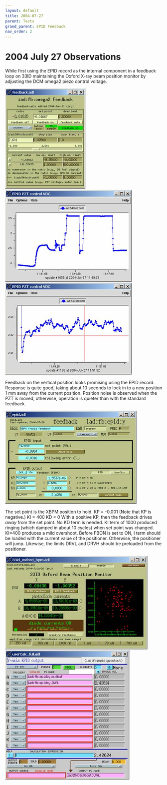 ```yaml
---
layout: default
title: 2004-07-27
parent: Tests
grand_parent: EPID Feedback
nav_order: 2
---
```


2004 July 27  Observations
==========================

While first using the EPID record as the internal component in a feedback loop on 33ID maintaining the Oxford X-ray beam position monitor by adjusting the DCM omega2 piezo control voltage.  

![old DCM-omega2 feedback controls](notes-20040727_clip_image002.jpg)  
![EPID DCM-omega2 feedback performance](notes-20040727_clip_image004.jpg)  
![EPID DCM-omega2 feedback performance2](notes-20040727_clip_image006.jpg)  

Feedback on the vertical position looks promising using the EPID record. Response is quite good, taking about 10 seconds to lock in to a new position 1 mm away from the current position. Position noise is observed when the PZT is moved, otherwise, operation is quieter than with the standard feedback. 

![EPID controls](notes-20040727_clip_image008.jpg)  

The set point is the XBPM position to hold.  KP = -0.001 (Note that KP is negative.)  KI = 400  KD = 0  With a positive KP, then the feedback drives *away*  from the set point.  No KD term is needed. KI term of 1000 produced ringing (which damped in about 10 cycles) when set point was changed.  KI=400 produces a mild overshoot.  Before FBON is set to ON, I term should be loaded with the current value of the positioner. Otherwise, the positioner *will* jump. Likewise, the limits DRVL and DRVH should be preloaded from the positioner. 

![EPID main](notes-20040727_clip_image010.jpg)  ![output calc](notes-20040727_clip_image012.jpg) 

